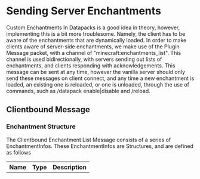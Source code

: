 # Sending Server Enchantments

Custom Enchantments In Datapacks is a good idea in theory, however, implementing this is a bit more troublesome. 
Namely, the client has to be aware of the enchantments that are dynamically loaded. In order to make clients aware of server-side enchantments, we make use of the Plugin Message packet, with a channel of "minecraft:enchantments_list". 
This channel is used bidirectionally, with servers sending out lists of enchantments, and clients responding with acknowledgements. 
This message can be sent at any time, however the vanilla server should only send these messages on client connect, and any time a new enchantment is loaded, an existing one is reloaded, or one is unloaded, through the use of commands, such as /datapack enable|disable and /reload. 

## Clientbound Message

### Enchantment Structure

The Clientbound Enchantment List Message consists of a series of EnchantmentInfos. These EnchantmentInfos are Structures, and are defined as follows

<table>
<tr>
<th>Name</th>
<th>Type</th>
<th>Description</th>
</tr>
</table>
